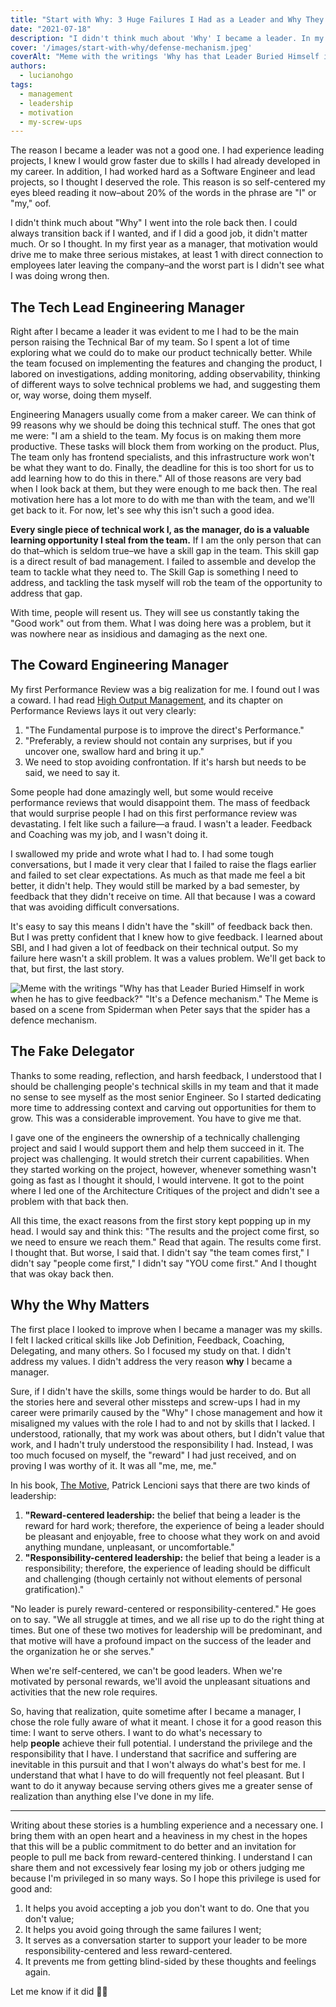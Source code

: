 ```yaml
---
title: "Start with Why: 3 Huge Failures I Had as a Leader and Why They Happened"
date: "2021-07-18"
description: "I didn't think much about 'Why' I became a leader. In my first year as a manager, that motivation would drive me to make 3 serious mistakes, at least 1 with direct connection to employees later leaving the company–and the worst part is I didn't see what I was doing wrong then. This article is about them, but also about 'why'"
cover: '/images/start-with-why/defense-mechanism.jpeg'
coverAlt: "Meme with the writings 'Why has that Leader Buried Himself in work when he has to give feedback?' 'It's a Defence mechanism.' The Meme is based on a scene from Spiderman when Peter says that the spider has a defence mechanism."
authors:
  - lucianohgo
tags:
  - management
  - leadership
  - motivation
  - my-screw-ups
---
```


The reason I became a leader was not a good one. I had experience leading projects, I knew I would grow faster due to skills I had already developed in my career. In addition, I had worked hard as a Software Engineer and lead projects, so I thought I deserved the role. This reason is so self-centered my eyes bleed reading it now–about 20% of the words in the phrase are "I" or "my," oof.

I didn't think much about "Why" I went into the role back then.  I could always transition back if I wanted, and if I did a good job, it didn't matter much. Or so I thought. In my first year as a manager, that motivation would drive me to make three serious mistakes, at least 1 with direct connection to employees later leaving the company–and the worst part is I didn't see what I was doing wrong then.

## The Tech Lead Engineering Manager

Right after I became a leader it was evident to me I had to be the main person raising the Technical Bar of my team. So I spent a lot of time exploring what we could do to make our product technically better. While the team focused on implementing the features and changing the product, I labored on investigations, adding monitoring, adding observability, thinking of different ways to solve technical problems we had, and suggesting them or, way worse, doing them myself.

Engineering Managers usually come from a maker career. We can think of 99 reasons why we should be doing this technical stuff. The ones that got me were: "I am a shield to the team. My focus is on making them more productive. These tasks will block them from working on the product. Plus, The team only has frontend specialists, and this infrastructure work won't be what they want to do. Finally, the deadline for this is too short for us to add learning how to do this in there." All of those reasons are very bad when I look back at them, but they were enough to me back then. The real motivation here has a lot more to do with me than with the team, and we'll get back to it. For now, let's see why this isn't such a good idea.

**Every single piece of technical work I, as the manager, do is a valuable learning opportunity I steal from the team.** If I am the only person that can do that–which is seldom true–we have a skill gap in the team. This skill gap is a direct result of bad management. I failed to assemble and develop the team to tackle what they need to. The Skill Gap is something I need to address, and tackling the task myself will rob the team of the opportunity to address that gap.

With time, people will resent us. They will see us constantly taking the "Good work" out from them. What I was doing here was a problem, but it was nowhere near as insidious and damaging as the next one.

## The Coward Engineering Manager

My first Performance Review was a big realization for me. I found out I was a coward. I had read [High Output Management](https://www.goodreads.com/book/show/324750.High_Output_Management), and its chapter on Performance Reviews lays it out very clearly:

1. "The Fundamental purpose is to improve the direct's Performance."
2. "Preferably, a review should not contain any surprises, but if you uncover one, swallow hard and bring it up."
3. We need to stop avoiding confrontation. If it's harsh but needs to be said, we need to say it.

Some people had done amazingly well, but some would receive performance reviews that would disappoint them. The mass of feedback that would surprise people I had on this first performance review was devastating. I felt like such a failure—a fraud. I wasn't a leader. Feedback and Coaching was my job, and I wasn't doing it.

I swallowed my pride and wrote what I had to. I had some tough conversations, but I made it very clear that I failed to raise the flags earlier and failed to set clear expectations. As much as that made me feel a bit better, it didn't help. They would still be marked by a bad semester, by feedback that they didn't receive on time. All that because I was a coward that was avoiding difficult conversations.

It's easy to say this means I didn't have the "skill" of feedback back then. But I was pretty confident that I knew how to give feedback. I learned about SBI, and I had given a lot of feedback on their technical output. So my failure here wasn't a skill problem. It was a values problem. We'll get back to that, but first, the last story.

![Meme with the writings "Why has that Leader Buried Himself in work when he has to give feedback?" "It's a Defence mechanism." The Meme is based on a scene from Spiderman when Peter says that the spider has a defence mechanism.](/images/start-with-why/defense-mechanism.jpeg)

## The Fake Delegator

Thanks to some reading, reflection, and harsh feedback, I understood that I should be challenging people's technical skills in my team and that it made no sense to see myself as the most senior Engineer. So I started dedicating more time to addressing context and carving out opportunities for them to grow. This was a considerable improvement. You have to give me that.

I gave one of the engineers the ownership of a technically challenging project and said I would support them and help them succeed in it. The project was challenging. It would stretch their current capabilities. When they started working on the project, however, whenever something wasn't going as fast as I thought it should, I would intervene. It got to the point where I led one of the Architecture Critiques of the project and didn't see a problem with that back then.

All this time, the exact reasons from the first story kept popping up in my head. I would say and think this: "The results and the project come first, so we need to ensure we reach them." Read that again. The results come first. I thought that. But worse, I said that. I didn't say "the team comes first," I didn't say "people come first," I didn't say "YOU come first." And I thought that was okay back then.

## Why the Why Matters

The first place I looked to improve when I became a manager was my skills. I felt I lacked critical skills like Job Definition, Feedback, Coaching, Delegating, and many others. So I focused my study on that. I didn't address my values. I didn't address the very reason **why** I became a manager.

Sure, if I didn't have the skills, some things would be harder to do. But all the stories here and several other missteps and screw-ups I had in my career were primarily caused by the "Why" I chose management and how it misaligned my values with the role I had to and not by skills that I lacked. I understood, rationally, that my work was about others, but I didn't value that work, and I hadn't truly understood the responsibility I had. Instead, I was too much focused on myself, the "reward" I had just received, and on proving I was worthy of it. It was all "me, me, me."

In his book, [The Motive](https://www.goodreads.com/en/book/show/51771754), Patrick Lencioni says that there are two kinds of leadership:

1. **"Reward-centered leadership:** the belief that being a leader is the reward for hard work; therefore, the experience of being a leader should be pleasant and enjoyable, free to choose what they work on and avoid anything mundane, unpleasant, or uncomfortable."
2. **"Responsibility-centered leadership:** the belief that being a leader is a responsibility; therefore, the experience of leading should be difficult and challenging (though certainly not without elements of personal gratification)."

"No leader is purely reward-centered or responsibility-centered." He goes on to say. "We all struggle at times, and we all rise up to do the right thing at times. But one of these two motives for leadership will be predominant, and that motive will have a profound impact on the success of the leader and the organization he or she serves."

When we're self-centered, we can't be good leaders. When we're motivated by personal rewards, we'll avoid the unpleasant situations and activities that the new role requires.

So, having that realization, quite sometime after I became a manager, I chose the role fully aware of what it meant. I chose it for a good reason this time: I want to serve others. I want to do what's necessary to help **people** achieve their full potential. I understand the privilege and the responsibility that I have. I understand that sacrifice and suffering are inevitable in this pursuit and that I won't always do what's best for me. I understand that what I have to do will frequently not feel pleasant. But I want to do it anyway because serving others gives me a greater sense of realization than anything else I've done in my life.

---------

Writing about these stories is a humbling experience and a necessary one. I bring them with an open heart and a heaviness in my chest in the hopes that this will be a public commitment to do better and an invitation for people to pull me back from reward-centered thinking. I understand I can share them and not excessively fear losing my job or others judging me because I'm privileged in so many ways. So I hope this privilege is used for good and:

1. It helps you avoid accepting a job you don't want to do. One that you don't value;
2. It helps you avoid going through the same failures I went;
3. It serves as a conversation starter to support your leader to be more responsibility-centered and less reward-centered.
4. It prevents me from getting blind-sided by these thoughts and feelings again.

Let me know if it did 🤘🏾
